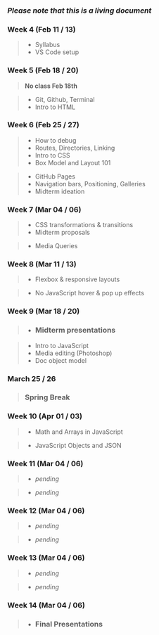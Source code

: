 ### **_Please note that this is a living document_**

### Week 4 (Feb 11 / 13)

> - Syllabus
> - VS Code setup

### Week 5 (Feb 18 / 20)

> **No class Feb 18th**

> - Git, Github, Terminal
> - Intro to HTML

### Week 6 (Feb 25 / 27)

> - How to debug
> - Routes, Directories, Linking
> - Intro to CSS
> - Box Model and Layout 101

> - GitHub Pages
> - Navigation bars, Positioning, Galleries
> - Midterm ideation

### Week 7 (Mar 04 / 06)

> - CSS transformations & transitions
> - Midterm proposals

> - Media Queries

### Week 8 (Mar 11 / 13)

> - Flexbox & responsive layouts

> - No JavaScript hover & pop up effects

### Week 9 (Mar 18 / 20)

> - ### Midterm presentations

> - Intro to JavaScript
> - Media editing (Photoshop)
> - Doc object model

### March 25 / 26

> ### Spring Break

### Week 10 (Apr 01 / 03)

> - Math and Arrays in JavaScript

> - JavaScript Objects and JSON

### Week 11 (Mar 04 / 06)

> - _pending_

> - _pending_

### Week 12 (Mar 04 / 06)

> - _pending_

> - _pending_

### Week 13 (Mar 04 / 06)

> - _pending_

> - _pending_

### Week 14 (Mar 04 / 06)

> - ### Final Presentations
